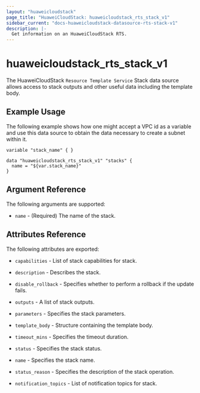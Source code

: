 ```yaml
---
layout: "huaweicloudstack"
page_title: "HuaweiCloudStack: huaweicloudstack_rts_stack_v1"
sidebar_current: "docs-huaweicloudstack-datasource-rts-stack-v1"
description: |-
  Get information on an HuaweiCloudStack RTS.
---
```


# huaweicloudstack_rts_stack_v1

The HuaweiCloudStack `Resource Template Service` Stack data source allows access to stack outputs and other useful data including the template body.

## Example Usage

The following example shows how one might accept a VPC id as a variable and use this data source to obtain the data necessary to create a subnet within it.

```hcl
variable "stack_name" { }

data "huaweicloudstack_rts_stack_v1" "stacks" {
  name = "${var.stack_name}"
}
```

## Argument Reference
The following arguments are supported:

* `name` - (Required) The name of the stack.

## Attributes Reference

The following attributes are exported:

* `capabilities` - List of stack capabilities for stack.

* `description` - 	Describes the stack.

* `disable_rollback` - Specifies whether to perform a rollback if the update fails.

* `outputs` - A list of stack outputs.

* `parameters` - Specifies the stack parameters.

* `template_body` - Structure containing the template body.

* `timeout_mins` - Specifies the timeout duration.

* `status` - Specifies the stack status.
 
* `name` - Specifies the stack name.
 
* `status_reason` - Specifies the description of the stack operation.

* `notification_topics` - List of notification topics for stack.
